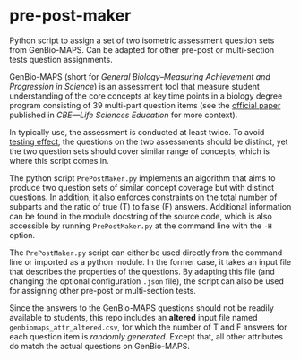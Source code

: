 # pre-post-maker

Python script to assign a set of two isometric assessment question sets from GenBio-MAPS. Can be adapted for other pre-post or multi-section tests question assignments.

GenBio-MAPS (short for _General Biology–Measuring Achievement and Progression in Science_) is an assessment tool that measure student understanding of the core concepts at key time points in a biology degree program consisting of 39 multi-part question items (see the [official paper](https://doi.org/10.1187/cbe.18-07-0117) published in _CBE—Life Sciences Education_ for more context).

In typically use, the assessment is conducted at least twice. To avoid [testing effect](https://en.wikipedia.org/wiki/Testing_effect), the questions on the two assessments should be distinct, yet the two question sets should cover similar range of concepts, which is where this script comes in.

The python script `PrePostMaker.py` implements an algorithm that aims to produce two question sets of similar concept coverage but with distinct questions. In addition, it also enforces constraints on the total number of subparts and the ratio of true (T) to false (F) answers. Additional information can be found in the module docstring of the source code, which is also accessible by running `PrePostMaker.py` at the command line with the `-H` option.

The `PrePostMaker.py` script can either be used directly from the command line or imported as a python module. In the former case, it takes an input file that describes the properties of the questions. By adapting this file (and changing the optional configuration `.json` file), the script can also be used for assigning other pre-post or multi-section tests.

Since the answers to the GenBio-MAPS questions should not be readily available to students, this repo includes an **altered** input file named `genbiomaps_attr_altered.csv`, for which the number of T and F answers for each question item is _randomly generated_. Except that, all other attributes do match the actual questions on GenBio-MAPS.

